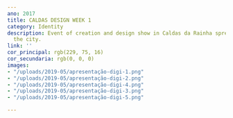 ```yaml
---
ano: 2017
title: CALDAS DESIGN WEEK 1
category: Identity
description: Event of creation and design show in Caldas da Rainha spread throughout
  the city.
link: ''
cor_principal: rgb(229, 75, 16)
cor_secundaria: rgb(0, 0, 0)
images:
- "/uploads/2019-05/apresentação-digi-1.png"
- "/uploads/2019-05/apresentação-digi-2.png"
- "/uploads/2019-05/apresentação-digi-4.png"
- "/uploads/2019-05/apresentação-digi-3.png"
- "/uploads/2019-05/apresentação-digi-5.png"

---
```

